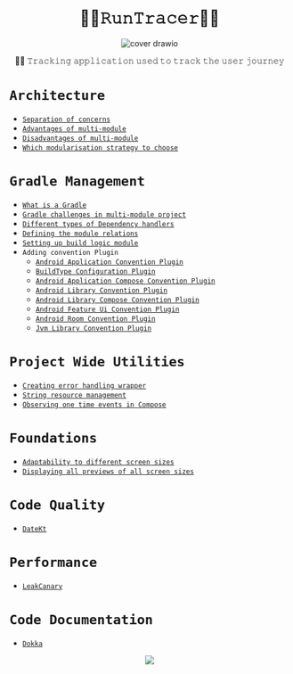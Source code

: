 <h1 align="center">🏃‍♂️𝚁𝚞𝚗𝚃𝚛𝚊𝚌𝚎𝚛🏃‍♀️</h1>

<div align="center">

![cover drawio](https://github.com/devrath/RunTracer/assets/1456191/a75f15d9-845e-49b9-b87e-39d98697ffd3)

</div>

<div align="center">

🏃‍♂️ 𝚃𝚛𝚊𝚌𝚔𝚒𝚗𝚐 𝚊𝚙𝚙𝚕𝚒𝚌𝚊𝚝𝚒𝚘𝚗 𝚞𝚜𝚎𝚍 𝚝𝚘 𝚝𝚛𝚊𝚌𝚔 𝚝𝚑𝚎 𝚞𝚜𝚎𝚛 𝚓𝚘𝚞𝚛𝚗𝚎𝚢

</div>



# `Architecture`
* [`Separation of concerns`](https://github.com/devrath/RunTracer/wiki/Architecture:-Separation-of-concerns)
* [`Advantages of multi-module`](https://github.com/devrath/RunTracer/wiki/Architecture:-Advantages-of-multi%E2%80%90module)
* [`Disadvantages of multi-module`](https://github.com/devrath/RunTracer/wiki/Architecture:-Disadvantages-of-multi%E2%80%90module)
* [`Which modularisation strategy to choose`](https://github.com/devrath/RunTracer/wiki/Architecture:-Which-modularisation-strategy-to-choose)

# `Gradle Management`
* [`What is a Gradle`](https://github.com/devrath/RunTracer/wiki/Gradle-Management:-What-is-a-Gradle)
* [`Gradle challenges in multi-module project`](https://github.com/devrath/RunTracer/wiki/Gradle-Management:-Gradle-challenges-in-multi-module-project)
* [`Different types of Dependency handlers`](https://github.com/devrath/RunTracer/wiki/Gradle-Management:-Different-types-of-Dependency-handlers)
* [`Defining the module relations`](https://github.com/devrath/RunTracer/wiki/Gradle-Management:-Defining-the-module-relations)
* [`Setting up build logic module`](https://github.com/devrath/RunTracer/wiki/Gradle-Management:-Setting-up-build-logic-module)
* `Adding convention Plugin`
  * [`Android Application Convention Plugin`](https://github.com/devrath/RunTracer/wiki/Gradle-Management:-Android-Application-Convention-Plugin)
  * [`BuildType Configuration Plugin`](https://github.com/devrath/RunTracer/wiki/Gradle-Management:-BuildType-Configuration-Plugin)
  * [`Android Application Compose Convention Plugin`](https://github.com/devrath/RunTracer/wiki/Gradle-Management:-Android-Application-Compose-Convention-Plugin)
  * [`Android Library Convention Plugin`](https://github.com/devrath/RunTracer/wiki/Gradle-Management:-Android-Library-Convention-Plugin)
  * [`Android Library Compose Convention Plugin`](https://github.com/devrath/RunTracer/wiki/Gradle-Management:-Android-Library-Compose-Convention-Plugin)
  * [`Android Feature Ui Convention Plugin`](https://github.com/devrath/RunTracer/wiki/Gradle-Management:-Android-Feature-Ui-Convention-Plugin)
  * [`Android Room Convention Plugin`](https://github.com/devrath/RunTracer/wiki/Gradle-Management:-Android-Room-Convention-Plugin)
  * [`Jvm Library Convention Plugin`](https://github.com/devrath/RunTracer/wiki/Gradle-Management:-Jvm-Library-Convention-Plugin)
# `Project Wide Utilities`
* [`Creating error handling wrapper`](https://github.com/devrath/RunTracer/wiki/Project-Wide-Utilities:-Creating-error-handling-wrapper)
* [`String resource management`](https://github.com/devrath/RunTracer/wiki/Project-Wide-Utilities:-String-resource-management)
* [`Observing one time events in Compose`](https://github.com/devrath/RunTracer/wiki/Project-Wide-Utilities:-Observing-one-time-events-in-Compose)
# `Foundations`
* [`Adaptability to different screen sizes`](https://github.com/devrath/ComposeAlchemy/wiki/WindowSize-Class-%E2%80%90-Adaptability-to-different-screen-sizes)
* [`Displaying all previews of all screen sizes`](https://github.com/devrath/ComposeAlchemy/wiki/Compose-building-blocks:-Displaying-all-previews-of-all-screen-sizes)

# `Code Quality`
* [`DateKt`](https://github.com/devrath/RunTracer/wiki/Code-Quality:-Static-Code-Analysis-With-DeteKt)

# `Performance`
* [`LeakCanary`](https://github.com/devrath/RunTracer/wiki/Performance:-LeakCanary)

# `Code Documentation`
* [`Dokka`](https://github.com/devrath/RunTracer/blob/main/Code/docs/generated_docs.md)


<p align="center">
<a><img src="https://forthebadge.com/images/badges/built-for-android.svg"></a>
</p>

